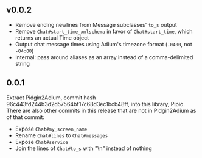 ## v0.0.2

* Remove ending newlines from Message subclasses' `to_s` output
* Remove `Chat#start_time_xmlschema` in favor of `Chat#start_time`, which
  returns an actual Time object
* Output chat message times using Adium's timezone format (`-0400`, not
  `-04:00`)
* Internal: pass around aliases as an array instead of a comma-delimited string

## 0.0.1

Extract Pidgin2Adium, commit hash 96c443fd244b3d2d57564bf17c68d3ec1bcb48ff, into
this library, Pipio. There are also other commits in this release that are not in
Pidgin2Adium as of that commit:

* Expose `Chat#my_screen_name`
* Rename `Chat#lines` to `Chat#messages`
* Expose `Chat#service`
* Join the lines of `Chat#to_s` with "\n" instead of nothing
